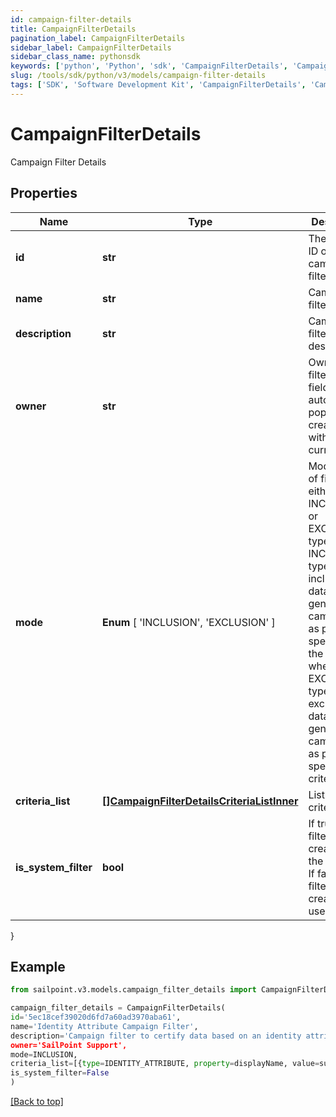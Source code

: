 ```yaml
---
id: campaign-filter-details
title: CampaignFilterDetails
pagination_label: CampaignFilterDetails
sidebar_label: CampaignFilterDetails
sidebar_class_name: pythonsdk
keywords: ['python', 'Python', 'sdk', 'CampaignFilterDetails', 'CampaignFilterDetails'] 
slug: /tools/sdk/python/v3/models/campaign-filter-details
tags: ['SDK', 'Software Development Kit', 'CampaignFilterDetails', 'CampaignFilterDetails']
---
```


# CampaignFilterDetails

Campaign Filter Details

## Properties

Name | Type | Description | Notes
------------ | ------------- | ------------- | -------------
**id** | **str** | The unique ID of the campaign filter | [required]
**name** | **str** | Campaign filter name. | [required]
**description** | **str** | Campaign filter description. | [optional] 
**owner** | **str** | Owner of the filter. This field automatically populates at creation time with the current user. | [required]
**mode** |  **Enum** [  'INCLUSION',    'EXCLUSION' ] | Mode/type of filter, either the INCLUSION or EXCLUSION type. The INCLUSION type includes the data in generated campaigns  as per specified in the criteria, whereas the EXCLUSION type excludes the data in generated campaigns as per specified in criteria. | [required]
**criteria_list** | [**[]CampaignFilterDetailsCriteriaListInner**](campaign-filter-details-criteria-list-inner) | List of criteria. | [optional] 
**is_system_filter** | **bool** | If true, the filter is created by the system. If false, the filter is created by a user. | [required][default to False]
}

## Example

```python
from sailpoint.v3.models.campaign_filter_details import CampaignFilterDetails

campaign_filter_details = CampaignFilterDetails(
id='5ec18cef39020d6fd7a60ad3970aba61',
name='Identity Attribute Campaign Filter',
description='Campaign filter to certify data based on an identity attribute's specified property.',
owner='SailPoint Support',
mode=INCLUSION,
criteria_list=[{type=IDENTITY_ATTRIBUTE, property=displayName, value=support, operation=CONTAINS, negateResult=false, shortCircuit=false, recordChildMatches=false, id=null, suppressMatchedItems=false, children=null}],
is_system_filter=False
)

```
[[Back to top]](#) 

